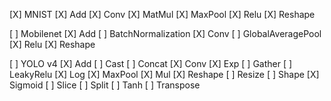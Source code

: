 [X] MNIST
[X] Add
[X] Conv
[X] MatMul
[X] MaxPool
[X] Relu
[X] Reshape

[ ] Mobilenet
[X] Add
[ ] BatchNormalization
[X] Conv
[ ] GlobalAveragePool
[X] Relu
[X] Reshape

[ ] YOLO v4
[X] Add
[ ] Cast
[ ] Concat
[X] Conv
[X] Exp
[ ] Gather
[ ] LeakyRelu
[X] Log
[X] MaxPool
[X] Mul
[X] Reshape
[ ] Resize
[ ] Shape
[X] Sigmoid
[ ] Slice
[ ] Split
[ ] Tanh
[ ] Transpose
